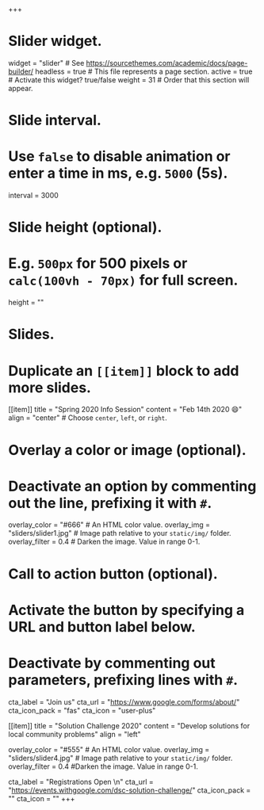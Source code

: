 +++
# Slider widget.
widget = "slider"  # See https://sourcethemes.com/academic/docs/page-builder/
headless = true  # This file represents a page section.
active = true  # Activate this widget? true/false
weight = 31  # Order that this section will appear.

# Slide interval.
# Use `false` to disable animation or enter a time in ms, e.g. `5000` (5s).
interval = 3000

# Slide height (optional).
# E.g. `500px` for 500 pixels or `calc(100vh - 70px)` for full screen.
height = ""

# Slides.
# Duplicate an `[[item]]` block to add more slides.
[[item]]
  title = "Spring 2020 Info Session"
  content = "Feb 14th 2020 :smile:"
  align = "center"  # Choose `center`, `left`, or `right`.

  # Overlay a color or image (optional).
  #   Deactivate an option by commenting out the line, prefixing it with `#`.
  overlay_color = "#666"  # An HTML color value.
  overlay_img = "sliders/slider1.jpg"  # Image path relative to your `static/img/` folder.
  overlay_filter = 0.4 # Darken the image. Value in range 0-1.

  # Call to action button (optional).
  #   Activate the button by specifying a URL and button label below.
  #   Deactivate by commenting out parameters, prefixing lines with `#`.
  cta_label = "Join us"
  cta_url = "https://www.google.com/forms/about/"
  cta_icon_pack = "fas"
  cta_icon = "user-plus"

[[item]]
  title = "Solution Challenge 2020"
  content = "Develop solutions for local community problems"
  align = "left"

  overlay_color = "#555"  # An HTML color value.
  overlay_img = "sliders/slider4.jpg"  # Image path relative to your `static/img/` folder.
  overlay_filter =  0.4 #Darken the image. Value in range 0-1.

  cta_label = "Registrations Open \n"
  cta_url = "https://events.withgoogle.com/dsc-solution-challenge/"
  cta_icon_pack = ""
  cta_icon = ""
+++
